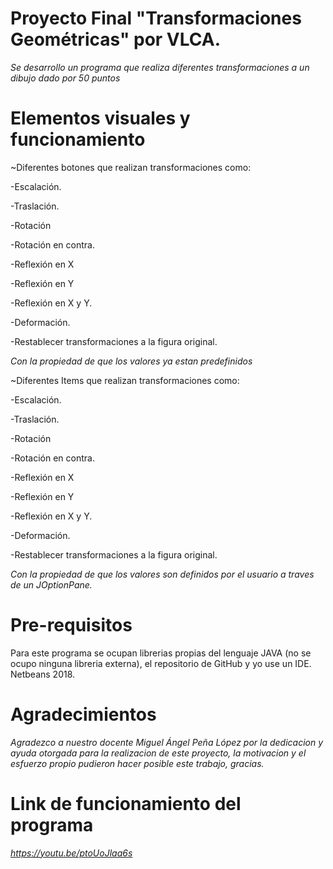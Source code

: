 # Proyecto Final "Transformaciones Geométricas" por VLCA.

*Se desarrollo un programa que realiza diferentes transformaciones a un dibujo dado por 50 puntos*

# Elementos visuales y funcionamiento

~Diferentes botones que realizan transformaciones como:

-Escalación.

-Traslación.

-Rotación

-Rotación en contra.

-Reflexión en X

-Reflexión en Y

-Reflexión en X y Y.

-Deformación.

-Restablecer transformaciones a la figura original.

*Con la propiedad de que los valores ya estan predefinidos*

~Diferentes Items que realizan transformaciones como:

-Escalación.

-Traslación.

-Rotación

-Rotación en contra.

-Reflexión en X

-Reflexión en Y

-Reflexión en X y Y.

-Deformación.

-Restablecer transformaciones a la figura original.

*Con la propiedad de que los valores son definidos por el usuario a traves de un JOptionPane.*

# Pre-requisitos

Para este programa se ocupan librerias propias del lenguaje JAVA (no se ocupo ninguna libreria externa), el repositorio de GitHub y yo use un IDE. Netbeans 2018.

# Agradecimientos

*Agradezco a nuestro docente Miguel Ángel Peña López por la dedicacion y ayuda otorgada para la realizacion de este proyecto, la motivacion y el esfuerzo propio pudieron hacer posible este trabajo, gracias.*

# Link de funcionamiento del programa

*https://youtu.be/ptoUoJlaa6s*



